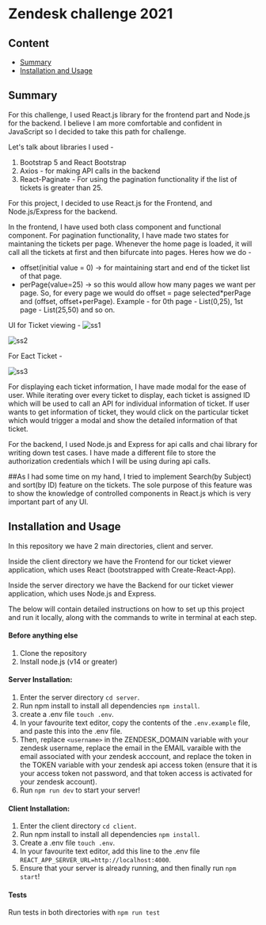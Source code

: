 # Zendesk challenge 2021

## Content
- [Summary](#summary)
- [Installation and Usage](#installation-and-usage)

## Summary

For this challenge, I used React.js library for the frontend part and Node.js for the backend. I believe I am more comfortable and confident in JavaScript so I decided to take this path for challenge. 

Let's talk about libraries I used - 

1. Bootstrap 5 and React Bootstrap
2. Axios - for making API calls in the backend
3. React-Paginate - For using the pagination functionality if the list of tickets is greater than 25.

For this project, I decided to use React.js for the Frontend, and Node.js/Express for the backend. 

In the frontend, I have used both class component and functional component. For pagination functionality, I have made two states for maintaning the tickets per page. Whenever the home page is loaded, it will call all the tickets at first and then bifurcate into pages. Heres how we do -  
  - offset(initial value = 0) -> for maintaining start and end of the ticket list of that page. 
  - perPage(value=25) -> so this would allow how many pages we want per page.
So, for every page we would do offset = page selected*perPage and (offset, offset+perPage). Example - for 0th page - List(0,25), 1st page - List(25,50) and so on.

UI for Ticket viewing - 
![ss1](https://user-images.githubusercontent.com/90352791/143507165-460ad6f8-0eb9-4484-a539-62ff90eb0ba3.png)

![ss2](https://user-images.githubusercontent.com/90352791/143507169-9dbddde0-30ca-4ac8-8b7d-163591c82330.png)

For Eact Ticket - 

![ss3](https://user-images.githubusercontent.com/90352791/143507207-9f54d849-9c5e-4cea-8f9d-986197ab5838.png)




For displaying each ticket information, I have made modal for the ease of user. While iterating over every ticket to display, each ticket is assigned ID which will be used to call an API for individual information of ticket. If user wants to get information of ticket, they would click on the particular ticket which would trigger a modal and show the detailed information of that ticket.   

For the backend, I used Node.js and Express for api calls and chai library for writing down test cases. I have made a different file to store the authorization credentials which I will be using during api calls.

##As I had some time on my hand, I tried to implement Search(by Subject) and sort(by ID) feature on the tickets. The sole purpose of this feature was to show the knowledge of controlled components in React.js which is very important part of any UI.

## Installation and Usage

In this repository we have 2 main directories, client and server.

Inside the client directory we have the Frontend for our ticket viewer application, which uses React (bootstrapped with Create-React-App).

Inside the server directory we have the Backend for our ticket viewer application, which uses Node.js and Express.

The below will contain detailed instructions on how to set up this project and run it locally, along with the commands to write in terminal at each step.

#### Before anything else
1. Clone the repository
2. Install node.js (v14 or greater)

#### Server Installation:
1. Enter the server directory ```cd server```.
2. Run npm install to install all dependencies ```npm install```.
3. create a .env file ```touch .env```.
4. In your favourite text editor, copy the contents of the ```.env.example``` file, and paste this into the .env file.
5. Then, replace ```<username>``` in the ZENDESK_DOMAIN variable with your zendesk username, replace the email in the EMAIL varaible with the email associated with your zendesk acccount, and replace the token in the TOKEN variable with your zendesk api access token (ensure that it is your access token not password, and that token access is activated for your zendesk account).
6. Run ```npm run dev``` to start your server!

#### Client Installation:
1. Enter the client directory ```cd client```.
2. Run npm install to install all dependencies ```npm install```.
3. Create a .env file ```touch .env```.
4. In your favourite text editor, add this line to the .env file ```REACT_APP_SERVER_URL=http://localhost:4000```.
5. Ensure that your server is already running, and then finally run ```npm start```!

#### Tests
Run tests in both directories with ```npm run test```


